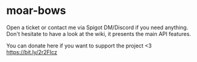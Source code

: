 # moar-bows
Open a ticket or contact me via Spigot DM/Discord if you need anything.
Don't hesitate to have a look at the wiki, it presents the main API features.

You can donate here if you want to support the project <3 https://bit.ly/2r2FIcz
